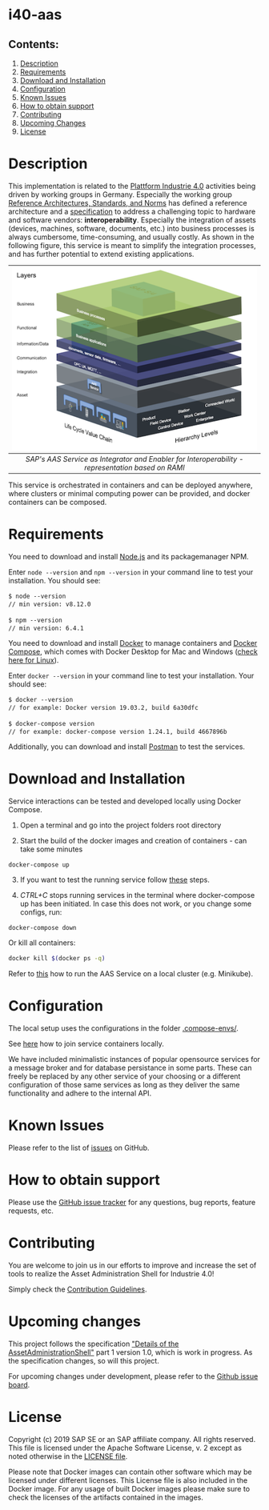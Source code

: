 # i40-aas 

## Contents:  
1. [Description](#description)
1. [Requirements](#requirements)
1. [Download and Installation](#download-and-installation)
1. [Configuration](#configuration)
1. [Known Issues](#known-issues)
1. [How to obtain support](#how-to-obtain-support)
1. [Contributing](#contributing)
1. [Upcoming Changes](#upcoming-changes)
1. [License](#license)

# Description

This implementation is related to the [Plattform Industrie 4.0](https://www.plattform-i40.de/PI40/Navigation/EN/Home/home.html) activities being driven by working groups in Germany. Especially the working group [Reference Architectures, Standards, and Norms](https://www.plattform-i40.de/PI40/Navigation/EN/ThePlatform/PlatformWorkingGroups/Reference-Architectures-Standards-Norms/reference-architectures-standards-norms.html) has defined a reference architecture and a [specification](https://www.plattform-i40.de/PI40/Redaktion/EN/Downloads/Publikation/2018-details-of-the-asset-administration-shell.pdf?__blob=publicationFile&v=5) to address a challenging topic to hardware and software vendors: __interoperability__. Especially the integration of assets (devices, machines, software, documents, etc.) into business processes is always cumbersome, time-consuming, and usually costly. As shown in the following figure, this service is meant to simplify the integration processes, and has further potential to extend existing applications.


[ramisap]: docs/images/RAMI_SAP.png "Based on RAMI"

|![alt text][ramisap]|
|:--:|
| *SAP's AAS Service as Integrator and Enabler for Interoperability - representation based on RAMI* |

This service is orchestrated in containers and can be deployed anywhere, where clusters or minimal computing power can be provided, and docker containers can be composed.


# Requirements

You need to download and install [Node.js](https://nodejs.org/en/) and its packagemanager NPM.

Enter `node --version` and `npm --version` in your command line to test your installation.
You should see:

```
$ node --version
// min version: v8.12.0

$ npm --version
// min version: 6.4.1
```

You need to download and install [Docker](https://www.docker.com) to manage containers and [Docker Compose](https://docs.docker.com/compose/), which comes with Docker Desktop for Mac and Windows ([check here for Linux](https://docs.docker.com/compose/install/)).

Enter `docker --version` in your command line to test your installation.
Your should see:

```
$ docker --version
// for example: Docker version 19.03.2, build 6a30dfc

$ docker-compose version
// for example: docker-compose version 1.24.1, build 4667896b
```

Additionally, you can download and install [Postman](https://www.getpostman.com) to test the services.

# Download and Installation

Service interactions can be tested and developed locally using Docker Compose.

1. Open a terminal and go into the project folders root directory

2. Start the build of the docker images and creation of containers - can take some minutes

```
docker-compose up
```

3. If you want to test the running service follow [these](docs/README_Test.md#Test) steps.

4. _CTRL+C_ stops running services in the terminal where docker-compose up has been initiated. In case this does not work, or you change some configs, run:
```
docker-compose down
```
Or kill all containers:
```bash
docker kill $(docker ps -q)
```


Refer to [this](docs/README_Minikube.md) how to run the AAS Service on a local cluster (e.g. Minikube). 

# Configuration

The local setup uses the configurations in the folder [.compose-envs/](.compose-envs/).

See [here](docs/README_Network.md) how to join service containers locally. 

We have included minimalistic instances of popular opensource services for a message broker and for database persistance in some parts. 
These can freely be replaced by any other service of your choosing or a different configuration of those same services as long as they deliver the same functionality and adhere to the internal API. 

# Known Issues

<!--- Please list all known issues, or bugs, here. Even if the project is provided "as-is" any known problems should be listed. --->

Please refer to the list of [issues](https://github.com/SAP/i40-aas/issues) on GitHub.

# How to obtain support

<!--- This section should contain details on how the outside user can obtain support, ask questions, or post a bug report on your project. If your project is provided "as-is", with no expected changes or support, you must state that here. --->

Please use the [GitHub issue tracker](https://github.com/SAP/i40-aas/issues) for any questions, bug reports, feature requests, etc.

# Contributing

<!--- Details on how external developers can contribute to your code should be posted here. You can also link to a dedicated CONTRIBUTING.md file. See further details here. --->

You are welcome to join us in our efforts to improve and increase the set of tools to realize the Asset Administration Shell for Industrie 4.0!  

Simply check the [Contribution Guidelines](CONTRIBUTING.md).

# Upcoming changes

<!--- Details on any expected changes in later versions. If your project is released "as-is", or you know of no upcoming changes, this section can be omitted. --->

This project follows the specification ["Details of the AssetAdministrationShell"](https://www.plattform-i40.de/PI40/Redaktion/EN/Downloads/Publikation/2018-details-of-the-asset-administration-shell.html) part 1 version 1.0, which is work in progress. As the specification changes, so will this project.

For upcoming changes under development, please refer to the [Github issue board](https://github.com/SAP/i40-aas/issues). 

# License

Copyright (c) 2019 SAP SE or an SAP affiliate company. All rights reserved. This file is licensed under the Apache Software License, v. 2 except as noted otherwise in the [LICENSE file](LICENSE).

Please note that Docker images can contain other software which may be licensed under different licenses. This License file is also included in the Docker image. For any usage of built Docker images please make sure to check the licenses of the artifacts contained in the images.
